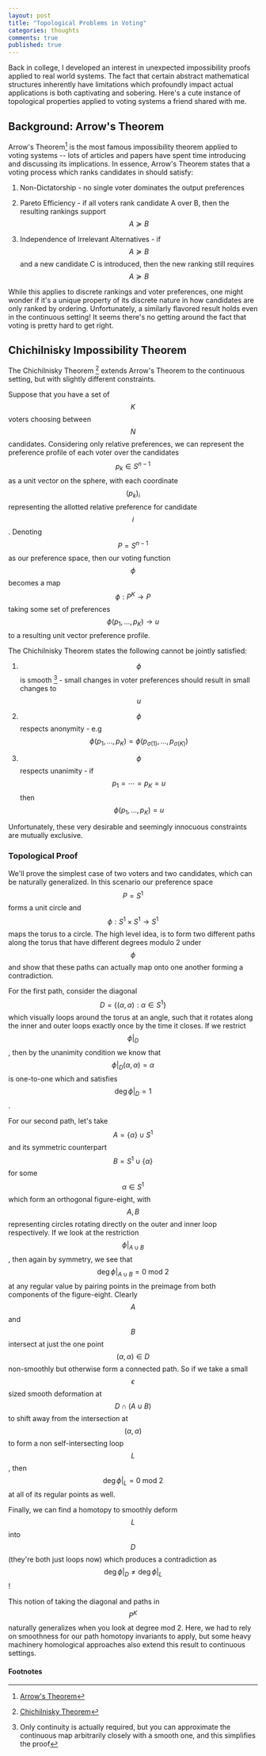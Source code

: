 ```yaml
---
layout: post
title: "Topological Problems in Voting"
categories: thoughts
comments: true
published: true
---
```


Back in college, I developed an interest in unexpected impossibility proofs applied to real world systems. The fact that certain abstract mathematical structures inherently have limitations which profoundly impact actual applications is both captivating and sobering. Here's a cute instance of topological properties applied to voting systems a friend shared with me.

## Background: Arrow's Theorem

Arrow's Theorem[^1] is the most famous impossibility theorem applied to voting systems -- lots of articles and papers have spent time introducing and discussing its implications. In essence, Arrow's Theorem states that a voting process which ranks candidates in should satisfy:

1. Non-Dictatorship - no single voter dominates the output preferences

2. Pareto Efficiency - if all voters rank candidate A over B, then the resulting rankings support $$A \succcurlyeq B$$

3. Independence of Irrelevant Alternatives - if $$A \succcurlyeq B$$ and a new candidate C is introduced, then the new ranking still requires $$A \succcurlyeq B$$

While this applies to discrete rankings and voter preferences, one might wonder if it's a unique property of its discrete nature in how candidates are only ranked by ordering. Unfortunately, a similarly flavored result holds even in the continuous setting! It seems there's no getting around the fact that voting is pretty hard to get right.

## Chichilnisky Impossibility Theorem

The Chichilnisky Theorem [^2] extends Arrow's Theorem to the continuous setting, but with slightly different constraints.

Suppose that you have a set of $$K$$ voters choosing between $$N$$ candidates. Considering only relative preferences, we can represent the preference profile of each voter over the candidates $$p_k \in S^{n-1}$$ as a unit vector on the sphere, with each coordinate $$(p_k)_i$$ representing the allotted relative preference for candidate $$i$$. Denoting $$P = S^{n-1}$$ as our preference space, then our voting function $$\phi$$ becomes a map $$\phi: P^K \to P$$ taking some set of preferences $$\phi(p_1,\ldots, p_K) \to u$$ to a resulting unit vector preference profile.

The Chichilnisky Theorem states the following cannot be jointly satisfied:

1. $$\phi$$ is smooth [^3] - small changes in voter preferences should result in small changes to $$u$$

2. $$\phi$$ respects anonymity - e.g $$\phi(p_1, \ldots, p_K) = \phi(p_{\sigma(1)}, \ldots, p_{\sigma(K)})$$

3. $$\phi$$ respects unanimity -  if $$p_1 = \cdots = p_K= u$$ then $$\phi(p_1,\ldots,p_K) = u$$

Unfortunately, these very desirable and seemingly innocuous constraints are mutually exclusive.

### Topological Proof

We'll prove the simplest case of two voters and two candidates, which can be naturally generalized. In this scenario our preference space $$P = S^1$$ forms a unit circle and $$\phi: S^1\times S^1 \to S^1$$ maps the torus to a circle. The high level idea, is to form two different paths along the torus that have different degrees modulo 2 under $$\phi$$ and show that these paths can actually map onto one another forming a contradiction.

For the first path, consider the diagonal $$D = \left \{ (\alpha, \alpha) : \alpha \in S^1 \right\}$$ which visually loops around the torus at an angle, such that it rotates along the inner and outer loops exactly once by the time it closes. If we restrict $$\phi \vert_D$$, then by the unanimity condition we know that $$\phi\vert_D(\alpha,\alpha)=\alpha$$ is one-to-one which and satisfies $$\deg \phi\vert_D = 1$$.

For our second path, let's take $$A = \{\alpha\} \cup S^1$$ and its symmetric counterpart $$B = S^1 \cup \{\alpha\}$$ for some $$\alpha\in S^1$$ which form an orthogonal figure-eight, with $$A,B$$ representing circles rotating directly on the outer and inner loop respectively. If we look at the restriction $$\phi \vert_{A\cup B}$$, then again by symmetry, we see that $$\deg \phi \vert_{A\cup B} = 0\ \text{mod}\ 2$$ at any regular value by pairing points in the preimage from both components of the figure-eight. Clearly $$A$$ and $$B$$ intersect at just the one point $$(\alpha,\alpha)\in D$$ non-smoothly but otherwise form a connected path. So if we take a small $$\epsilon$$ sized smooth deformation at $$D\cap (A\cup B)$$ to shift away from the intersection at $$(\alpha,\alpha)$$ to form a non self-intersecting loop $$L$$, then $$\deg \phi \vert_L = 0 \ \text{mod}\ 2$$ at all of its regular points as well.

Finally, we can find a homotopy to smoothly deform $$L$$ into $$D$$ (they're both just loops now) which produces a contradiction as $$\deg \phi\vert_D \neq \deg\phi\vert_L$$!

This notion of taking the diagonal and paths in $$P^K$$ naturally generalizes when you look at degree mod 2. Here, we had to rely on smoothness for our path homotopy invariants to apply, but some heavy machinery homological approaches also extend this result to continuous settings.

#### Footnotes

[^1]: [Arrow's Theorem](https://en.wikipedia.org/wiki/Arrow%27s_impossibility_theorem)

[^2]: [Chichilnisky Theorem](https://papers.ssrn.com/sol3/papers.cfm?abstract_id=1367741)

[^3]: Only continuity is actually required, but you can approximate the continuous map arbitrarily closely with a smooth one, and this simplifies the proof
